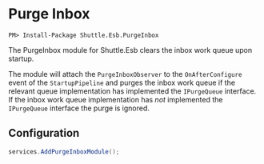 # Purge Inbox

```
PM> Install-Package Shuttle.Esb.PurgeInbox
```

The PurgeInbox module for Shuttle.Esb clears the inbox work queue upon startup.

The module will attach the `PurgeInboxObserver` to the `OnAfterConfigure` event of the `StartupPipeline` and purges the inbox work queue if the relevant queue implementation has implemented the `IPurgeQueue` interface.  If the inbox work queue implementation has *not* implemented the `IPurgeQueue` interface the purge is ignored.

## Configuration

```c#
services.AddPurgeInboxModule();
```
